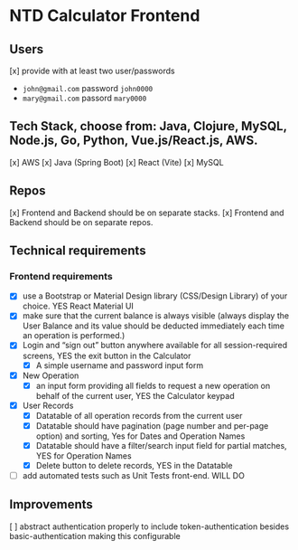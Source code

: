 # NTD Calculator Frontend

## Users

[x] provide with at least two user/passwords

- `john@gmail.com` password `john0000`
- `mary@gmail.com` passord `mary0000`

## Tech Stack, choose from: Java, Clojure, MySQL, Node.js, Go, Python, Vue.js/React.js, AWS.

[x] AWS 
[x] Java (Spring Boot)
[x] React (Vite)
[x] MySQL

## Repos

[x] Frontend and Backend should be on separate stacks.
[x] Frontend and Backend should be on separate repos.

## Technical requirements

### Frontend requirements

- [x] use a Bootstrap or Material Design library (CSS/Design Library) of your choice. YES React Material UI
- [x] make sure that the current balance is always visible (always display the User Balance and its value should be deducted immediately each time an operation is performed.)
- [x] Login and “sign out” button anywhere available for all session-required screens, YES the exit button in the Calculator
    - [x] A simple username and password input form
- [x] New Operation
    - [x] an input form providing all fields to request a new operation on behalf of the current user, YES the Calculator keypad 
- [x] User Records
    - [x] Datatable of all operation records from the current user
    - [x] Datatable should have pagination (page number and per-page option) and sorting, Yes for Dates and Operation Names
    - [x] Datatable should have a filter/search input field for partial matches, YES for Operation Names
    - [x] Delete button to delete records, YES in the Datatable
- [ ] add automated tests such as Unit Tests front-end. WILL DO

## Improvements

[ ] abstract authentication properly to include token-authentication besides basic-authentication making this configurable
